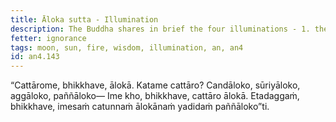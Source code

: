 ```yaml
---
title: Āloka sutta - Illumination
description: The Buddha shares in brief the four illuminations - 1. the moon, 2. the sun, 3. fire, and 4. wisdom.
fetter: ignorance
tags: moon, sun, fire, wisdom, illumination, an, an4
id: an4.143
---
```


“Cattārome, bhikkhave, ālokā. Katame cattāro? Candāloko, sūriyāloko, aggāloko, paññāloko— Ime kho, bhikkhave, cattāro ālokā. Etadaggaṁ, bhikkhave, imesaṁ catunnaṁ ālokānaṁ yadidaṁ paññāloko”ti.